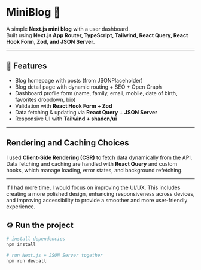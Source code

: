 # MiniBlog 📝

A simple **Next.js mini blog** with a user dashboard.  
Built using **Next.js App Router, TypeScript, Tailwind, React Query, React Hook Form, Zod, and JSON Server**.  

---

## 🚀 Features
- Blog homepage with posts (from JSONPlaceholder)  
- Blog detail page with dynamic routing + SEO + Open Graph  
- Dashboard profile form (name, family, email, mobile, date of birth, favorites dropdown, bio)  
- Validation with **React Hook Form + Zod**  
- Data fetching & updating via **React Query** + **JSON Server**  
- Responsive UI with **Tailwind + shadcn/ui**  

---

## Rendering and Caching Choices

I used **Client-Side Rendering (CSR)** to fetch data dynamically from the API.  
Data fetching and caching are handled with **React Query** and custom hooks, which manage loading, error states, and background refetching.

---

If I had more time, I would focus on improving the UI/UX.
This includes creating a more polished design, enhancing responsiveness across devices, and improving accessibility to provide a smoother and more user-friendly experience.

## ⚙️ Run the project

```bash
# install dependencies
npm install

# run Next.js + JSON Server together
npm run dev:all
